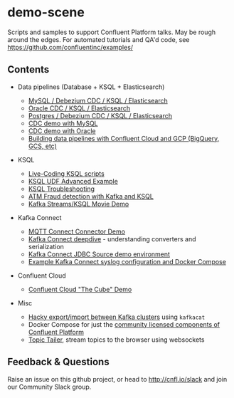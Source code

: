 # demo-scene

Scripts and samples to support Confluent Platform talks. May be rough around the edges. For automated tutorials and QA'd code, see https://github.com/confluentinc/examples/

## Contents

- Data pipelines (Database + KSQL + Elasticsearch)

  - [MySQL / Debezium CDC / KSQL / Elasticsearch](mysql-debezium-ksql-elasticsearch)
  - [Oracle CDC / KSQL / Elasticsearch](oracle-ksql-elasticsearch)
  - [Postgres / Debezium CDC / KSQL / Elasticsearch](postgres-debezium-ksql-elasticsearch)
  - [CDC demo with MySQL](no-more-silos-mysql)
  - [CDC demo with Oracle](no-more-silos-oracle)
  - [Building data pipelines with Confluent Cloud and GCP (BigQuery, GCS, etc)](gcp-pipeline)

- KSQL
  - [Live-Coding KSQL scripts](live-coding-ksql)
  - [KSQL UDF Advanced Example](ksql-udf-advanced-example)
  - [KSQL Troubleshooting](ksql-troubleshooting)
  - [ATM Fraud detection with Kafka and KSQL](ksql-atm-fraud-detection)
  - [Kafka Streams/KSQL Movie Demo](streams-movie-demo)
- Kafka Connect

  - [MQTT Connect Connector Demo](mqtt-connect-connector-demo)
  - [Kafka Connect deepdive](connect-deepdive) - understanding converters and serialization
  - [Kafka Connect JDBC Source demo environment](connect-jdbc)
  - [Example Kafka Connect syslog configuration and Docker Compose](syslog)

- Confluent Cloud

  - [Confluent Cloud "The Cube" Demo](ccloud-cube-demo)

- Misc
  - [Hacky export/import between Kafka clusters](export-import-with-kafkacat) using `kafkacat`
  - Docker Compose for just the [community licensed components of Confluent Platform](cos)
  - [Topic Tailer](topic-tailer), stream topics to the browser using websockets

## Feedback & Questions

Raise an issue on this github project, or head to http://cnfl.io/slack and join our Community Slack group.
